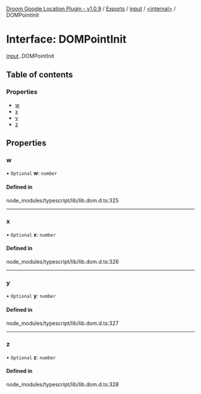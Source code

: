 [Droom Google Location Plugin - v1.0.9](../README.md) / [Exports](../modules.md) / [input](../modules/input.md) / [<internal\>](../modules/input._internal_.md) / DOMPointInit

# Interface: DOMPointInit

[input](../modules/input.md).[<internal>](../modules/input._internal_.md).DOMPointInit

## Table of contents

### Properties

- [w](input._internal_.DOMPointInit.md#w)
- [x](input._internal_.DOMPointInit.md#x)
- [y](input._internal_.DOMPointInit.md#y)
- [z](input._internal_.DOMPointInit.md#z)

## Properties

### w

• `Optional` **w**: `number`

#### Defined in

node_modules/typescript/lib/lib.dom.d.ts:325

___

### x

• `Optional` **x**: `number`

#### Defined in

node_modules/typescript/lib/lib.dom.d.ts:326

___

### y

• `Optional` **y**: `number`

#### Defined in

node_modules/typescript/lib/lib.dom.d.ts:327

___

### z

• `Optional` **z**: `number`

#### Defined in

node_modules/typescript/lib/lib.dom.d.ts:328
